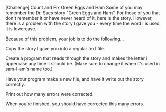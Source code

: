 [Challenge] Count and Fix Green Eggs and Ham
Some of you may remember the Dr. Sues story "Green Eggs and Ham". For those of you that don't remember it or have never heard of it, here is the story. However, there is a problem with the story I gave you - every time the word I is used, it is lowercase.

Because of this problem, your job is to do the following...

Copy the story I gave you into a regular text file.

Create a program that reads through the story and makes the letter i uppercase any time it should be. (Make sure to change it when it's used in sam-I-am's name too.)

Have your program make a new file, and have it write out the story correctly.

Print out how many errors were corrected.

When you're finished, you should have corrected this many errors.